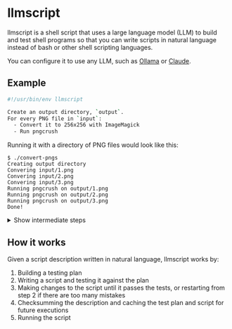# llmscript

llmscript is a shell script that uses a large language model (LLM) to build and test shell programs so that you can write scripts in natural language instead of bash or other shell scripting languages.

You can configure it to use any LLM, such as [Ollama](https://ollama.com/) or [Claude](https://www.anthropic.com/claude).

## Example

```sh
#!/usr/bin/env llmscript

Create an output directory, `output`.
For every PNG file in `input`:
  - Convert it to 256x256 with ImageMagick
  - Run pngcrush
```

Running it with a directory of PNG files would look like this:

```shell
$ ./convert-pngs
Creating output directory
Convering input/1.png
Convering input/2.png
Convering input/3.png
Running pngcrush on output/1.png
Running pngcrush on output/2.png
Running pngcrush on output/3.png
Done!
```

<details>
<summary>Show intermediate steps</summary>

# TODO

</details>

## How it works

Given a script description written in natural language, llmscript works by:

1. Building a testing plan
2. Writing a script and testing it against the plan
3. Making changes to the script until it passes the tests, or restarting from step 2 if there are too many mistakes
4. Checksumming the description and caching the test plan and script for future executions
5. Running the script